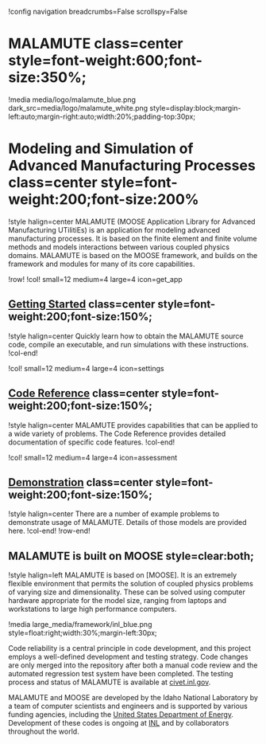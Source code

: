 !config navigation breadcrumbs=False scrollspy=False

# MALAMUTE class=center style=font-weight:600;font-size:350%;

!media media/logo/malamute_blue.png dark_src=media/logo/malamute_white.png
       style=display:block;margin-left:auto;margin-right:auto;width:20%;padding-top:30px;

# Modeling and Simulation of Advanced Manufacturing Processes class=center style=font-weight:200;font-size:200%

!style halign=center
MALAMUTE (MOOSE Application Library for Advanced Manufacturing UTilitiEs) is an
application for modeling advanced manufacturing processes. It is based on the
finite element and finite volume methods and models interactions between various
coupled physics domains. MALAMUTE is based on the MOOSE framework, and builds on
the framework and modules for many of its core capabilities.

!row!
!col! small=12 medium=4 large=4 icon=get_app
## [Getting Started](getting_started/installation.md) class=center style=font-weight:200;font-size:150%;

!style halign=center
Quickly learn how to obtain the MALAMUTE source code, compile an executable, and
run simulations with these instructions.
!col-end!

!col! small=12 medium=4 large=4 icon=settings

## [Code Reference](syntax/index.md) class=center style=font-weight:200;font-size:150%;

!style halign=center
MALAMUTE provides capabilities that can be applied to a wide variety of problems.
The Code Reference provides detailed documentation of specific code features.
!col-end!

!col! small=12 medium=4 large=4 icon=assessment
## [Demonstration](demonstration/Placeholder.md) class=center style=font-weight:200;font-size:150%;

!style halign=center
There are a number of example problems to demonstrate usage of MALAMUTE. Details
of those models are provided here.
!col-end!
!row-end!

## MALAMUTE is built on MOOSE style=clear:both;

!style halign=left
MALAMUTE is based on [MOOSE]. It is an extremely flexible environment that permits
the solution of coupled physics problems of varying size and dimensionality. These
can be solved using computer hardware appropriate for the model size, ranging from
laptops and workstations to large high performance computers.

!media large_media/framework/inl_blue.png style=float:right;width:30%;margin-left:30px;

Code reliability is a central principle in code development, and this project
employs a well-defined development and testing strategy.  Code changes are only
merged into the repository after both a manual code review and the automated
regression test system have been completed.  The testing process and status of
MALAMUTE is available at [civet.inl.gov](https://civet.inl.gov/repo/936/).

MALAMUTE and MOOSE are developed by the Idaho National Laboratory by a team of
computer scientists and engineers and is supported by various funding agencies,
including the [United States Department of Energy](http://energy.gov).  Development
of these codes is ongoing at [INL](https://www.inl.gov) and by collaborators
throughout the world.
